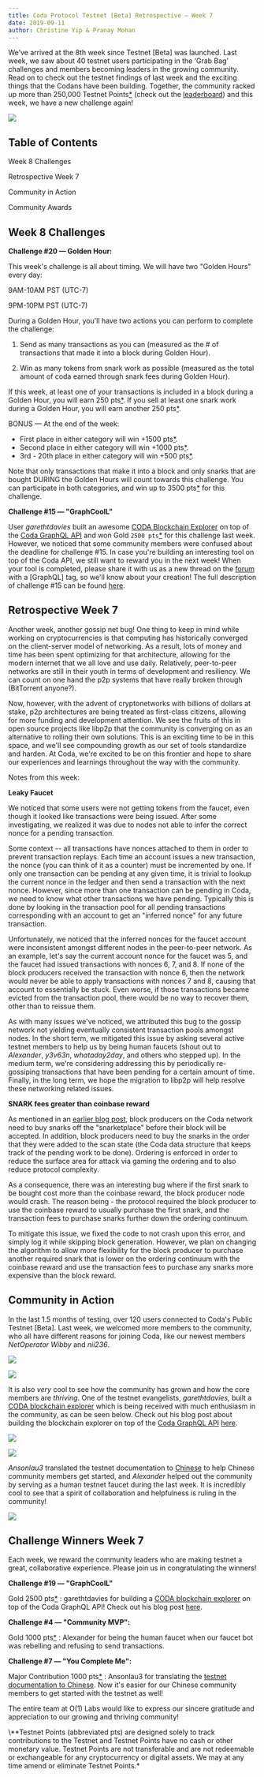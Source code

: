 ```yaml
---
title: Coda Protocol Testnet [Beta] Retrospective — Week 7
date: 2019-09-11
author: Christine Yip & Pranay Mohan
---
```


We’ve arrived at the 8th week since Testnet [Beta] was launched. Last week, we saw about 40 testnet users participating in the ‘Grab Bag’ challenges and members becoming leaders in the growing community. Read on to check out the testnet findings of last week and the exciting things that the Codans have been building. Together, the community racked up more than 250,000 Testnet Points[\*](#disclaimer) (check out the [leaderboard](https://codaprotocol.com/testnet.html)) and this week, we have a new challenge again!

![](/static/blog/testnet-retro-7/twitter-card.jpg)

## Table of Contents

Week 8 Challenges

Retrospective Week 7

Community in Action

Community Awards

## Week 8 Challenges

**Challenge #20 — Golden Hour:**

This week's challenge is all about timing. We will have two "Golden Hours" every day:

9AM-10AM PST (UTC-7)

9PM-10PM PST (UTC-7)

During a Golden Hour, you'll have two actions you can perform to complete the challenge:

1) Send as many transactions as you can (measured as the # of transactions that made it into a block during Golden Hour).

2) Win as many tokens from snark work as possible (measured as the total amount of coda earned through snark fees during Golden Hour).

If this week, at least one of your transactions is included in a block during a Golden Hour, you will earn 250 pts[\*](#disclaimer).
If you sell at least one snark work during a Golden Hour, you will earn another 250 pts[\*](#disclaimer).

BONUS — At the end of the week:

- First place in either category will win +1500 pts[\*](#disclaimer).
- Second place in either category will win +1000 pts[\*](#disclaimer).
- 3rd - 20th place in either category will win +500 pts[\*](#disclaimer).

Note that only transactions that make it into a block and only snarks that are bought DURING the Golden Hours will count towards this challenge. You can participate in both categories, and win up to 3500 pts[\*](#disclaimer) for this challenge.

**Challenge #15 — "GraphCoolL"**

User *garethtdavies* built an awesome [CODA Blockchain Explorer](https://www.notion.so/codaprotocol/Testnet-Beta-Week-7-Recap-Blog-Post-9a936a0cb3c646189816f6ff872422b8#14bac81942f24cebab129c5b29752e14) on top of the [Coda GraphQL API](https://garethtdavies.com/crypto/first-steps-with-coda-graphql-api.html) and won Gold `2500 pts`[\*](#disclaimer) for this challenge last week. 
However, we noticed that some community members were confused about the deadline for challenge #15. In case you're building an interesting tool on top of the Coda API, we still want to reward you in the next week!
When your tool is completed, please share it with us as a new thread on the [forum](https://forums.codaprotocol.com/) with a [GraphQL] tag, so we'll know about your creation! The full description of challenge #15 can be found [here](https://codaprotocol.com/docs/coda-testnet/#challenges).

## Retrospective Week 7

Another week, another gossip net bug! One thing to keep in mind while working on cryptocurrencies is that computing has historically converged on the client-server model of networking. As a result, lots of money and time has been spent optimizing for that architecture, allowing for the modern internet that we all love and use daily. Relatively, peer-to-peer networks are still in their youth in terms of development and resiliency. We can count on one hand the p2p systems that have really broken through (BitTorrent anyone?).

Now, however, with the advent of cryptonetworks with billions of dollars at stake, p2p architectures are being treated as first-class citizens, allowing for more funding and development attention. We see the fruits of this in open source projects like libp2p that the community is converging on as an alternative to rolling their own solutions. This is an exciting time to be in this space, and we'll see compounding growth as our set of tools standardize and harden. At Coda, we're excited to be on this frontier and hope to share our experiences and learnings throughout the way with the community. 

Notes from this week:

**Leaky Faucet**

We noticed that some users were not getting tokens from the faucet, even though it looked like transactions were being issued. After some investigating, we realized it was due to nodes not able to infer the correct nonce for a pending transaction.

Some context -- all transactions have nonces attached to them in order to prevent transaction replays. Each time an account issues a new transaction, the nonce (you can think of it as a counter) must be incremented by one. If only one transaction can be pending at any given time, it is trivial to lookup the current nonce in the ledger and then send a transaction with the next nonce. However, since more than one transaction can be pending in Coda, we need to know what other transactions we have pending. Typically this is done by looking in the transaction pool for all pending transactions corresponding with an account to get an "inferred nonce" for any future transaction.

Unfortunately, we noticed that the inferred nonces for the faucet account were inconsistent amongst different nodes in the peer-to-peer network. As an example, let's say the current account nonce for the faucet was 5, and the faucet had issued transactions with nonces 6, 7, and 8. If none of the block producers received the transaction with nonce 6, then the network would never be able to apply transactions with nonces 7 and 8, causing that account to essentially be stuck. Even worse, if those transactions became evicted from the transaction pool, there would be no way to recover them, other than to reissue them.

As with many issues we've noticed, we attributed this bug to the gossip network not yielding eventually consistent transaction pools amongst nodes. In the short term, we mitigated this issue by asking several active testnet members to help us by being human faucets (shout out to *Alexander*, *y3v63n*, *whataday2day*, and others who stepped up). In the medium term, we're considering addressing this by periodically re-gossiping transactions that have been pending for a certain amount of time. Finally, in the long term, we hope the migration to libp2p will help resolve these networking related issues.

**SNARK fees greater than coinbase reward**

As mentioned in an [earlier blog post](https://codaprotocol.com/blog/testnet-retro-6.html), block producers on the Coda network need to buy snarks off the "snarketplace" before their block will be accepted. In addition, block producers need to buy the snarks in the order that they were added to the scan state (the Coda data structure that keeps track of the pending work to be done). Ordering is enforced in order to reduce the surface area for attack via gaming the ordering and to also reduce protocol complexity.

As a consequence, there was an interesting bug where if the first snark to be bought cost more than the coinbase reward, the block producer node would crash. The reason being - the protocol required the block producer to use the coinbase reward to usually purchase the first snark, and the transaction fees to purchase snarks further down the ordering continuum.

To mitigate this issue, we fixed the code to not crash upon this error, and simply log it while skipping block generation. However, we plan on changing the algorithm to allow more flexibility for the block producer to purchase another required snark that is lower on the ordering continuum with the coinbase reward and use the transaction fees to purchase any snarks more expensive than the block reward.

## Community in Action

In the last 1.5 months of testing, over 120 users connected to Coda's Public Testnet [Beta]. Last week, we welcomed more members to the community, who all have different reasons for joining Coda, like our newest members *NetOperator Wibby* and *nii236*.

![](/static/blog/testnet-retro-7/netoperator-34ea.png)

![](/static/blog/testnet-retro-7/nii-d2ba.png)

It is also *very* cool to see how the community has grown and how the core members are *thriving*. One of the testnet evangelists, *garethtdavies,* built a [CODA blockchain explorer](https://codaexplorer.garethtdavies.com/) which is being received with much enthusiasm in the community, as can be seen below. Check out his blog post about building the blockchain explorer on top of the [Coda GraphQL API](https://garethtdavies.com/crypto/first-steps-with-coda-graphql-api.html)  [here](https://medium.com/@_garethtdavies/prototyping-a-coda-blockchain-explorer-dbe5c12b4ae2).

![](/static/blog/testnet-retro-7/dmitri-8c11.png)

![](/static/blog/testnet-retro-7/explorer-c05.png)

*Ansonlau3* translated the testnet documentation to [Chinese](http://bit.ly/CodaCN) to help Chinese community members get started, and *Alexander* helped out the community by serving as a human testnet faucet during the last week. It is incredibly cool to see that a spirit of collaboration and helpfulness is ruling in the community!

![](/static/blog/testnet-retro-7/anson-302.png)

## Challenge Winners Week 7

Each week, we reward the community leaders who are making testnet a great, collaborative experience. Please join us in congratulating the winners!

**Challenge #19 — "GraphCoolL"**

Gold 2500 pts[\*](#disclaimer) : garethtdavies for building a [CODA blockchain explorer](https://codaexplorer.garethtdavies.com/) on top of the Coda GraphQL API! Check out his blog post [here](https://medium.com/@_garethtdavies/prototyping-a-coda-blockchain-explorer-dbe5c12b4ae2).

**Challenge #4 — "Community MVP":**

Gold 1000 pts[\*](#disclaimer) : Alexander for being the human faucet when our faucet bot was rebelling and refusing to send transactions.

**Challenge #7 — "You Complete Me":**

Major Contribution 1000 pts[\*](#disclaimer) : Ansonlau3 for translating the [testnet documentation to Chinese](//bit.ly/CodaCN). Now it's easier for our Chinese community members to get started with the testnet as well!

The entire team at O(1) Labs would like to express our sincere gratitude and appreciation to our growing and thriving community!

<p id="disclaimer">
\**Testnet Points (abbreviated pts) are designed solely to track contributions to the Testnet and Testnet Points have no cash or other monetary value. Testnet Points are not transferable and are not redeemable or exchangeable for any cryptocurrency or digital assets. We may at any time amend or eliminate Testnet Points.*
</p>

